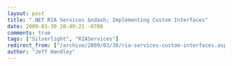 ```yaml
---
layout: post
title: ".NET RIA Services &ndash; Implementing Custom Interfaces"
date: 2009-03-30 20:49:21 -0700
comments: true
tags: ["Silverlight", "RIAServices"]
redirect_from: ["/archive/2009/03/30/ria-services-custom-interfaces.aspx/"]
author: "Jeff Handley"
---
```


